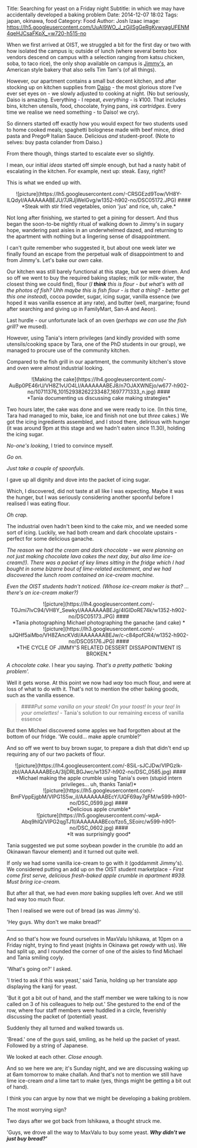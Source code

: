 Title: Searching for yeast on a Friday night
Subtitle: in which we may have accidentally developed a baking problem
Date: 2014-12-07 18:02
Tags: japan, okinawa, food
Category: Food
Author: Josh Izaac
image: https://lh5.googleusercontent.com/UuAI9WO_J_zGjlSgGeRgKvwyagUFENM4qeHJCsaFKpX_=w720-h515-no

When we first arrived at OIST, we struggled a bit for the first day or two with how isolated the campus is; outside of lunch (where several bento box vendors descend on campus with a selection ranging from katsu chicken, soba, to taco rice), the only shop available on campus is [Jimmy's](http://www.jimmys.co.jp/x/), an American style bakery that also sells Tim Tam's (of all things).

However, our apartment contains a small but decent kitchen, and after stocking up on kitchen supplies from [Daiso](http://en.wikipedia.org/wiki/Daiso) - the most glorious store I've ever set eyes on - we slowly adjusted to cooking at night. (No but seriously, Daiso is amazing. Everything - I repeat, *everything* - is ¥100. That includes bins, kitchen utensils, food, chocolate, frying pans, *ink cartridges*. Every time we realise we need something - to Daiso! we cry).

So dinners started off exactly how you would expect for two students used to home cooked meals; spaghetti bolognese made with beef mince, dried pasta and Prego® Italian Sauce. Delicious *and* student-proof. (Note to selves: buy pasta colander from Daiso.)

From there though, things started to escalate ever so slightly.

I mean, our initial *ideas* started off simple enough, but had a nasty habit of escalating in the kitchen. For example, next up: steak. Easy, right?

This is what we ended up with.

<center>
![picture](https://lh5.googleusercontent.com/-CRSGEzd9Tow/VH8Y-lLQdyI/AAAAAAABEJU/7JRJjWelGvg/w1352-h902-no/DSC05172.JPG)
####<div align=center>*Steak with stir fried vegetables, onion 'jus' and rice, uh, cake.*</div>
</center>

Not long after finishing, we started to get a pining for dessert. And thus began the soon-to-be nightly ritual of walking down to Jimmy's in sugary hope, wandering past aisles in an underwhelmed dazed, and returning to the apartment with nothing but a lingering sense of disappointment.

I can't quite remember who suggested it, but about one week later we finally found an escape from the perpetual walk of disappointment to and from Jimmy's. Let's bake our *own* cake.

Our kitchen was still barely functional at this stage, but we were driven. And so off we went to buy the required baking staples; milk (or milk-water, the closest thing we could find), flour (*I **think** this is flour - but what's with all the photos of fish? Uhh maybe this is fish flour - is that a thing? - better get this one instead*), cocoa powder, sugar, icing sugar, vanilla essence (we hoped it was vanilla essence at any rate), and butter (well, margarine; found after searching and giving up in FamilyMart, San-A and Aeon).

Last hurdle - our unfortunate lack of an oven (*perhaps we can use the fish grill?* we mused).

However, using Tania's intern privileges (and kindly provided with some utensils/cooking space by Tara, one of the PhD students in our group), we managed to procure use of the community kitchen.

Compared to the fish grill in our apartment, the community kitchen's stove and oven were almost industrial looking.

<center>
![Making the cake](https://lh4.googleusercontent.com/-AuBp0PE46rU/VH8Z1vUO4LI/AAAAAAABEJ8/n7OJAXWNEjo/w677-h902-no/10711376_10152938262233487_1697771333_n.jpg)
####<div align=center>*Tania documenting us discussing cake making strategies*</div>
</center>

Two hours later, the cake was done and we were ready to ice. (In this time, Tara had managed to mix, bake, ice and finish not one but *three* cakes.) We got the icing ingredients assembled, and I stood there, delirious with hunger (it was around 9pm at this stage and we hadn't eaten since 11.30), holding the icing sugar.

*No-one's looking*, I tried to convince myself.

*Go on.*

*Just take a couple of spoonfuls*.

I gave up all dignity and dove into the packet of icing sugar.

Which, I discovered, did not taste at all like I was expecting. Maybe it was the hunger, but I was seriously considering another spoonful before I realised I was eating flour.

*Oh crap.*

The industrial oven hadn't been kind to the cake mix, and we needed some sort of icing. Luckily, we had both cream and dark chocolate upstairs - perfect for some delicious ganache.

*The reason we had the cream and dark chocolate - we were planning on not just making chocolate lava cakes the next day, but also lime ice-cream(!). There was a packet of key limes sitting in the fridge which I had bought in some bizarre bout of lime-related excitement, and we had discovered the lunch room contained an ice-cream machine.*

*Even the OIST students hadn't noticed. (Whose ice-cream maker is that? ... there's an ice-cream maker?)*

<center>
![picture](https://lh4.googleusercontent.com/-TGJmi7lvC94/VH8Y_SewkyI/AAAAAAABEJg/4lGIDoRE74k/w1352-h902-no/DSC05173.JPG)
####<div align=center>*Tania photographing Michael photographing the ganache (and cake) *</div>
</center>

<center>
![picture](https://lh3.googleusercontent.com/-sJQHf5aiMbo/VH8ZAncKVdI/AAAAAAABEJw/c-c84pofCR4/w1352-h902-no/DSC05176.JPG)
####<div align=center>*THE CYCLE OF JIMMY'S RELATED DESSERT DISSAPOINTMENT IS BROKEN.*</div>
</center>

*A chocolate cake.* I hear you saying. *That's a pretty pathetic 'baking problem'.*

Well it gets worse. At this point we now had *way* too much flour, and were at loss of what to do with it. That's not to mention the other baking goods, such as the vanilla essence.

> ####*Put some vanilla on your steak! On your toast! In your tea! In your omelettes!* - Tania's solution to our remaining excess of vanilla essence  

But then Michael discovered some apples we had forgotten about at the bottom of our fridge. 'We could... make apple crumble?'

And so off we went to buy brown sugar, to prepare a dish that didn't end up requiring any of our two packets of flour. 

<center>
![picture](https://lh4.googleusercontent.com/-8SiL-sJCJDw/VIPGzIk-zbI/AAAAAAABEcA/3ljDRLBGJwc/w1357-h902-no/DSC_0585.jpg)
####<div align=center>*Michael making the apple crumble using Tania's oven (stupid intern privileges... uh, thanks Tania!)*</div>
</center>

<center>
![picture](https://lh5.googleusercontent.com/-BmFVppEjgbM/VIPG1S5w_iI/AAAAAAABEcY/UQF69ay7gFM/w599-h901-no/DSC_0599.jpg)
####<div align=center>*Delicious apple crumble*</div>
</center>

<center>
![picture](https://lh5.googleusercontent.com/-wpA-Abq9hIQ/VIPG2qgTJ1I/AAAAAAABEco/fzo5_SEoirc/w599-h901-no/DSC_0602.jpg)
####<div align=center>*It was surprisingly good*</div>
</center>

Tania suggested we put some soybean powder in the crumble (to add an Okinawan flavour element) and it turned out quite well.

If only we had some vanilla ice-cream to go with it (goddammit Jimmy's). We considered putting an add up on the OIST student marketplace - *First come first serve, delicious fresh-baked apple crumble in apartment #939. Must bring ice-cream.*

But after all that, we had even *more* baking supplies left over. And we still had way too much flour.

Then I realised we were out of bread (as was Jimmy's).

'Hey guys. Why don't we make bread?'

------------------------------

And so that's how we found ourselves in MaxValu Ishikawa, at 10pm on a Friday night, trying to find yeast (nights in Okinawa get *rowdy* with us). We had split up, and I rounded the corner of one of the aisles to find Michael and Tania smiling coyly.

'What's going on?' I asked.

'I tried to ask if this was yeast,' said Tania, holding up her translate app displaying the kanji for yeast.

'But it got a bit out of hand, and the staff member we were talking to is now called on 3 of his colleagues to help out.' She gestured to the end of the row, where four staff members were huddled in a circle, feverishly discussing the packet of (potential) yeast.

Suddenly they all turned and walked towards us.

'Bread.' one of the guys said, smiling, as he held up the packet of yeast. Followed by a string of Japanese.

We looked at each other. *Close enough.*

And so we here we are; it's Sunday night, and we are discussing waking up at 6am tomorrow to make challah. And that's not to mention we still have lime ice-cream *and* a lime tart to make (yes, things might be getting a bit out of hand).

I think you can argue by now that we might be developing a baking problem.

The most worrying sign?

Two days after we got back from Ishikawa, a thought struck me.

'Guys, we drove all the way to MaxValu to buy some yeast. ***Why didn't we just buy bread?'***
